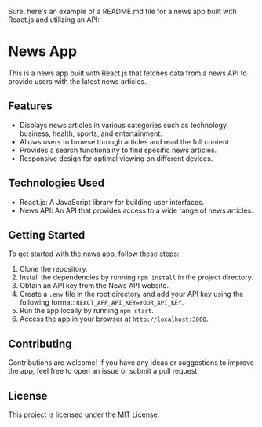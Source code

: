 Sure, here's an example of a README.md file for a news app built with React.js and utilizing an API:

# News App

This is a news app built with React.js that fetches data from a news API to provide users with the latest news articles.

## Features

- Displays news articles in various categories such as technology, business, health, sports, and entertainment.
- Allows users to browse through articles and read the full content.
- Provides a search functionality to find specific news articles.
- Responsive design for optimal viewing on different devices.

## Technologies Used

- React.js: A JavaScript library for building user interfaces.
- News API: An API that provides access to a wide range of news articles.

## Getting Started

To get started with the news app, follow these steps:

1. Clone the repository.
2. Install the dependencies by running `npm install` in the project directory.
3. Obtain an API key from the News API website.
4. Create a `.env` file in the root directory and add your API key using the following format: `REACT_APP_API_KEY=YOUR_API_KEY`.
5. Run the app locally by running `npm start`.
6. Access the app in your browser at `http://localhost:3000`.

## Contributing

Contributions are welcome! If you have any ideas or suggestions to improve the app, feel free to open an issue or submit a pull request.

## License

This project is licensed under the [MIT License](https://opensource.org/licenses/MIT).
